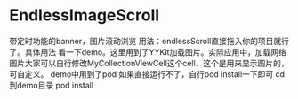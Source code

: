 # EndlessImageScroll
带定时功能的banner，图片滚动浏览
用法：endlessScroll直接拖入你的项目就行了。具体用法 看一下demo。这里用到了YYKit加载图片。实际应用中，加载网络图片大家可以自行修改MyCollectionViewCell这个cell，这个是用来显示图片的，可自定义。
demo中用到了pod
如果直接运行不了，自行pod install一下即可
cd 到demo目录
pod install
